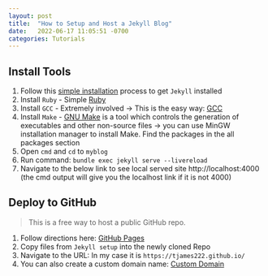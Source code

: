 ```yaml
---
layout: post
title:  "How to Setup and Host a Jekyll Blog"
date:   2022-06-17 11:05:51 -0700
categories: Tutorials
---
```

  
Install Tools
---
  
  1. Follow this [simple installation][jekyll-docs] process to get `Jekyll` installed
  2. Install `Ruby` - Simple [Ruby][ruby]
  3. Install `GCC` - Extremely involved -> This is the easy way: [GCC][gcc] 
  4. Install `Make` - [GNU Make][gnu] is a tool which controls the generation of executables and other non-source files -> you can use MinGW installation manager to install Make. Find the packages in the all packages section
  5. Open `cmd` and `cd` to `myblog`
  6. Run command: `bundle exec jekyll serve --livereload`
  7. Navigate to the below link to see local served site http://localhost:4000 (the cmd output will give you the localhost link if it is not 4000)
	
Deploy to GitHub
---
>This is a free way to host a public GitHub repo.
	
  1. Follow directions here: [GitHub Pages][github-pages]
  2. Copy files from `Jekyll setup` into the newly cloned Repo
  3. Navigate to the URL: In my case it is `https://tjames222.github.io/`
  4. You can also create a custom domain name: [Custom Domain][custom-domain]

[jekyll-docs]: https://jekyllrb.com/docs/
[ruby]: https://www.ruby-lang.org/en/downloads/
[gcc]: https://dev.to/gamegods3/how-to-install-gcc-in-windows-10-the-easier-way-422j
[gnu]: https://www.gnu.org/software/make/
[github-pages]: https://pages.github.com/
[custom-domain]: https://docs.github.com/en/pages/configuring-a-custom-domain-for-your-github-pages-site
